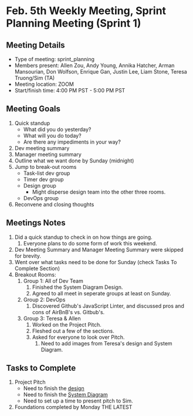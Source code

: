 # Feb. 5th Weekly Meeting, Sprint Planning Meeting (Sprint 1)

## Meeting Details

- Type of meeting: sprint_planning
- Members present: Allen Zou, Andy Young, Annika Hatcher, Arman Mansourian, Don Wolfson, Enrique Gan, Justin Lee, Liam Stone, Teresa Truong/Sim (TA)
- Meeting location: ZOOM
- Start/finish time: 4:00 PM PST - 5:00 PM PST

## Meeting Goals

1. Quick standup
    - What did you do yesterday?
    - What will you do today?
    - Are there any impediments in your way?
2. Dev meeting summary
3. Manager meeting summary
4. Outline what we want done by Sunday (midnight)
5. Jump to break-out rooms
    - Task-list dev group
    - Timer dev group
    - Design group
      - Might disperse design team into the other three rooms.
    - DevOps group
6. Reconvene and closing thoughts

## Meetings Notes

1. Did a quick standup to check in on how things are going.
   1. Everyone plans to do some form of work this weekend.
2. Dev Meeting Summary and Manager Meeting Summary were skipped for brevity.
3. Went over what tasks need to be done for Sunday (check Tasks To Complete Section)
4. Breakout Rooms:
   1. Group 1: All of Dev Team
      1. Finished the System Diagram Design.
      2. Agreed to all meet in seperate groups at least on Sunday.
   2. Group 2: DevOps
      1. Discovered Github's JavaScript Linter, and discussed pros and cons of AirBnB's vs. Gitbub's.
   3. Group 3: Teresa & Allen
      1. Worked on the Project Pitch.
      2. Fleshed out a few of the sections.
      3. Asked for everyone to look over Pitch.
         1. Need to add images from Teresa's design and System Diagram.

## Tasks to Complete

1. Project Pitch
     - Need to finish the [design](https://www.figma.com/file/0xkjAbdUK1WsQjAqwKRYTc/(WIP)-Pomodoro-Timer-Application-Brainstorm?node-id=0%3A1)
     - Need to finish the [System Diagram](https://miro.com/app/board/o9J_lW4ck0Y=/)
     - Need to set up a time to present pitch to Sim.
2. Foundations completed by Monday THE LATEST

